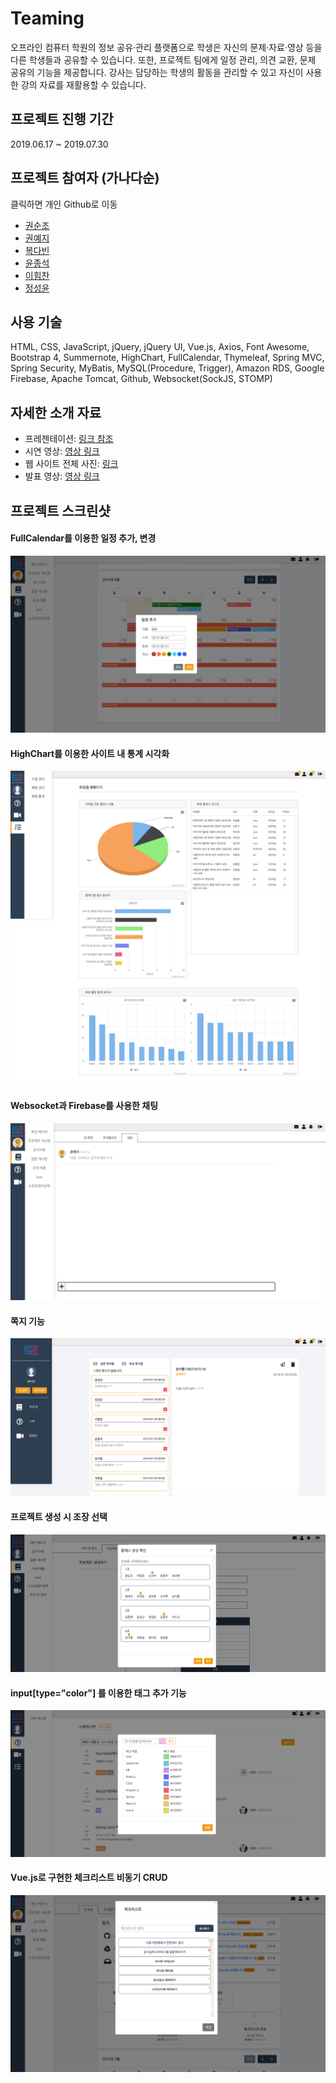 # Teaming
오프라인 컴퓨터 학원의 정보 공유·관리 플랫폼으로 학생은 자신의 문제·자료·영상 등을 다른 학생들과 공유할 수 있습니다. 또한, 프로젝트 팀에게 일정 관리, 의견 교환, 문제 공유의 기능을 제공합니다. 강사는 담당하는 학생의 활동을 관리할 수 있고 자신이 사용한 강의 자료를 재활용할 수 있습니다.

## 프로젝트 진행 기간
2019.06.17 ~ 2019.07.30

## 프로젝트 참여자 (가나다순)
클릭하면 개인 Github로 이동
* [권순조](https://github.com/treer138)
* [권예지](https://github.com/Gwonyedol)
* [복다빈](https://github.com/Boksday)
* [윤종석](https://github.com/LuiGee3471)
* [이힘찬](https://github.com/imchan033)
* [정성윤](https://github.com/wjfjstkrtm3)

## 사용 기술
HTML, CSS, JavaScript, jQuery, jQuery UI, Vue.js, Axios, Font Awesome, Bootstrap 4, Summernote, HighChart, FullCalendar, Thymeleaf, Spring MVC, Spring Security, MyBatis, MySQL(Procedure, Trigger), Amazon RDS, Google Firebase, Apache Tomcat, Github, Websocket(SockJS, STOMP)

## 자세한 소개 자료
* 프레젠테이션: [링크 참조](https://drive.google.com/file/d/1dQ5_SJGzSQZhYqzbiHwNhC17-pFsG7Cy/view?usp=sharing)
* 시연 영상: [영상 링크](https://drive.google.com/file/d/1rEahNxR-vdAq5-x2nZbSlfbpK4pJeZNP/view?usp=sharing)
* 웹 사이트 전체 사진: [링크](https://drive.google.com/drive/folders/1mSTl4YM9cj43TpxMiRSCiuO8z2K07L5i?usp=sharing)
* 발표 영상: [영상 링크](https://www.youtube.com/watch?v=eILwMg6Yu3A)

## 프로젝트 스크린샷
#### FullCalendar를 이용한 일정 추가, 변경
![FullCalendar](/image-readme/calendar.png)
#### HighChart를 이용한 사이트 내 통계 시각화
![HighChart](/image-readme/chart.png)
#### Websocket과 Firebase를 사용한 채팅
![Chat](/image-readme/chat.png)
#### 쪽지 기능
![Message](/image-readme/message.png)
#### 프로젝트 생성 시 조장 선택
![MakeProject](/image-readme/select-team-leader.png)
#### input[type="color"] 를 이용한 태그 추가 기능
![Add-new-tag](/image-readme/tag-add.png)
#### Vue.js로 구현한 체크리스트 비동기 CRUD
![Checklist](/image-readme/checklist.png)

